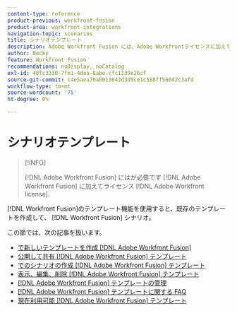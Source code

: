 ```yaml
---
content-type: reference
product-previous: workfront-fusion
product-area: workfront-integrations
navigation-topic: scenarios
title: シナリオテンプレート
description: Adobe Workfront Fusion には、Adobe Workfrontライセンスに加えて、Adobe Workfront Fusion ライセンスが必要です。
author: Becky
feature: Workfront Fusion
recommendations: noDisplay, noCatalog
exl-id: 48fc3330-7fe1-4dea-8abe-cfc1139e26cf
source-git-commit: c4e5aea70a8013643d3d9ce1c588ff560d2c3afd
workflow-type: tm+mt
source-wordcount: '75'
ht-degree: 0%

---
```


# シナリオテンプレート

>[!INFO]
>
>[!DNL Adobe Workfront Fusion] にはが必要です [!DNL Adobe Workfront Fusion] に加えてライセンス [!DNL Adobe Workfront license].

[!DNL Workfront Fusion]のテンプレート機能を使用すると、既存のテンプレートを作成して、 [!DNL Workfront Fusion] シナリオ。

この節では、次の記事を扱います。

* [で新しいテンプレートを作成 [!DNL Adobe Workfront Fusion]](../../../workfront-fusion/scenarios/templates/create-new-fusion-templates.md)
* [公開して共有 [!DNL Adobe Workfront Fusion] テンプレート](../../../workfront-fusion/scenarios/templates/publish-and-share-fusion-templates.md)
* [でのシナリオの作成 [!DNL Adobe Workfront Fusion] テンプレート](../../../workfront-fusion/scenarios/templates/create-scenarios-with-fusion-templates.md)
* [表示、編集、削除 [!DNL Adobe Workfront Fusion] テンプレート](../../../workfront-fusion/scenarios/templates/view-edit-and-delete-fusion-templates.md)
* [[!DNL Adobe Workfront Fusion] テンプレートの管理](../../../workfront-fusion/scenarios/templates/fusion-templates-adminstration.md)
* [[!DNL Adobe Workfront Fusion] テンプレートに関する FAQ](../../../workfront-fusion/scenarios/templates/fusion-templates-faqs.md)
* [現在利用可能 [!DNL Adobe Workfront Fusion] テンプレート](../../../workfront-fusion/scenarios/templates/currently-available-fusion-templates.md)
